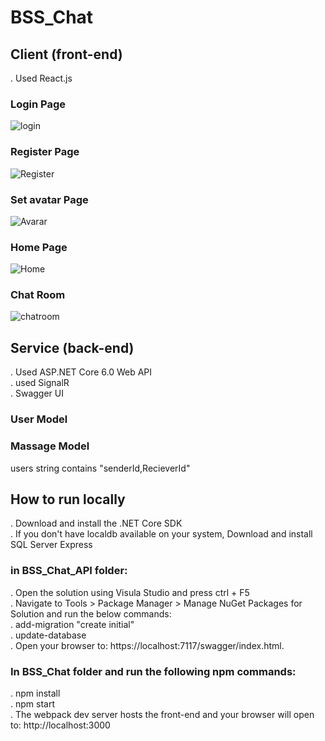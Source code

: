 # BSS_Chat

<h2>Client (front-end)</h2>
<p>. Used React.js </p>
<h3>Login Page</h3>
<img src="https://user-images.githubusercontent.com/60642006/190406459-07e18bc2-dff7-4aa2-88a6-d73c8df137eb.png" alt="login" />
<h3>Register Page</h3>
<img src="https://user-images.githubusercontent.com/60642006/190408379-e963976e-3775-4bdc-a14a-d1a2a102530b.png" alt="Register" />
<h3>Set avatar Page</h3>
<img src="https://user-images.githubusercontent.com/60642006/190411548-25a3312b-f3b1-4d95-b442-c47ec229138c.png" alt="Avarar" />
<h3>Home Page</h3>
<img src="https://user-images.githubusercontent.com/60642006/190411896-c58bf54d-fff1-4c08-a4dd-b507e71e9b42.png" alt="Home" />
<h3>Chat Room</h3>
<img src = "https://user-images.githubusercontent.com/60642006/190412326-7ecb2e07-29be-483b-b78c-50e87c42b598.png" alt="chatroom" />

<h2>Service (back-end) </h2>
<p>. Used ASP.NET Core 6.0 Web API <br/>
   . used SignalR <br/>
   . Swagger UI </p>
<h3>User Model</h3>
<h3>Massage Model</h3>
<p>users string contains "senderId,RecieverId" </p>

<h2>How to run locally</h2>
<p>. Download and install the .NET Core SDK <br/>. If you don't have localdb available on your system, Download and install SQL Server Express </p>

<h3>in BSS_Chat_API folder:</h3>
<p>. Open the solution using Visula Studio and press ctrl + F5 <br/>
. Navigate to Tools > Package Manager > Manage NuGet Packages for Solution and run the below commands: <br/>
. add-migration "create initial" <br/>
. update-database <br/>
. Open your browser to: https://localhost:7117/swagger/index.html. </p>

<h3>In BSS_Chat folder and run the following npm commands: </h3>
<p>. npm install <br/>
. npm start <br/>
. The webpack dev server hosts the front-end and your browser will open to: http://localhost:3000 <p/>
